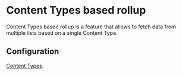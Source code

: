 # Content Types based rollup

Content Types based rollup is a feature that allows to fetch data from multiple lists based on a single Content Type.

## Configuration

[Content Types](../conf-ct).
